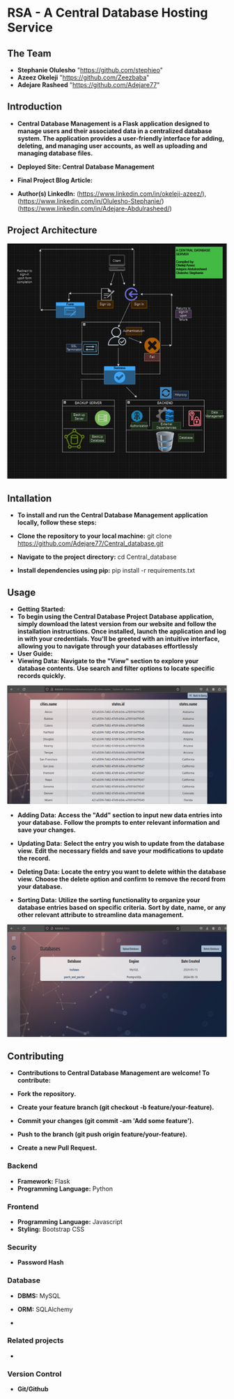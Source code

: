 # RSA - A Central Database Hosting Service
<!-- TODO: INCLUDE DESCRIPTION OF PROJECT WITH IMAGES -->


## The Team

- **Stephanie Olulesho** "https://github.com/stephieo"
- **Azeez Okeleji** "https://github.com/Zeezbaba"
- **Adejare Rasheed** "https://github.com/Adejare77"

## Introduction

- **Central Database Management is a Flask application designed to manage users and their associated data in a centralized database system. The application provides a user-friendly interface for adding, deleting, and managing user accounts, as well as uploading and managing database files.**

- **Deployed Site: Central Database Management**
- **Final Project Blog Article:**
- **Author(s) LinkedIn:** (https://www.linkedin.com/in/okeleji-azeez/), (https://www.linkedin.com/in/Olulesho-Stephanie/) (https://www.linkedin.com/in/Adejare-Abdulrasheed/)

## Project Architecture

![Relative Image](database-archi.png)


## Intallation

- **To install and run the Central Database Management application locally, follow these steps:**

-	**Clone the repository to your local machine:**
		git clone https://github.com/Adejare77/Central_database.git
-	**Navigate to the project directory:**
		cd Central_database
-	**Install dependencies using pip:**
		pip install -r requirements.txt

## Usage

- **Getting Started:**
-	**To begin using the Central Database Project Database application, simply download the latest version from our website and follow the installation instructions. Once installed, launch the application and log in with your credentials. You'll be greeted with an intuitive interface, allowing you to navigate through your databases effortlessly**
- **User Guide:**
-	**Viewing Data:**
	**Navigate to the "View" section to explore your database contents.**
	**Use search and filter options to locate specific records quickly.**

![Relative Image](index-2.jpg)

- **Adding Data:**
	**Access the "Add" section to input new data entries into your database.**
	**Follow the prompts to enter relevant information and save your changes.**

- **Updating Data:**
	**Select the entry you wish to update from the database view.**
	**Edit the necessary fields and save your modifications to update the record.**

- **Deleting Data:**
	**Locate the entry you want to delete within the database view.**
	**Choose the delete option and confirm to remove the record from your database.**

- **Sorting Data:**
	**Utilize the sorting functionality to organize your database entries based on specific criteria.**
	**Sort by date, name, or any other relevant attribute to streamline data management.**

![Relative Image](index-1.jpg)

## Contributing

- **Contributions to Central Database Management are welcome! To contribute:**

-	**Fork the repository.**
-	**Create your feature branch (git checkout -b feature/your-feature).**
-	**Commit your changes (git commit -am 'Add some feature').**
-	**Push to the branch (git push origin feature/your-feature).**
-	**Create a new Pull Request.**

### Backend

- **Framework:** Flask
- **Programming Language:** Python

### Frontend

- **Programming Language:** Javascript
- **Styling:** Bootstrap CSS

### Security

- **Password Hash**

### Database

- **DBMS:** MySQL
- **ORM:** SQLAlchemy

-

### Related projects

-

### Version Control

- **Git/Github**

